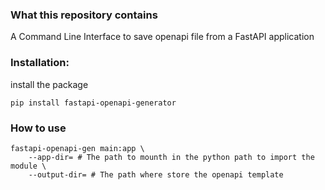 ### What this repository contains

A Command Line Interface to save openapi file from a FastAPI application

### Installation: 

install the package
```
pip install fastapi-openapi-generator
```

### How to use
```
fastapi-openapi-gen main:app \
    --app-dir= # The path to mounth in the python path to import the module \
    --output-dir= # The path where store the openapi template
```
